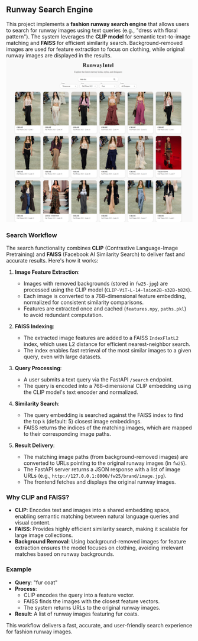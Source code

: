 ## Runway Search Engine

This project implements a **fashion runway search engine** that allows users to search for runway images using text queries (e.g., "dress with floral pattern"). The system leverages the **CLIP model** for semantic text-to-image matching and **FAISS** for efficient similarity search. Background-removed images are used for feature extraction to focus on clothing, while original runway images are displayed in the results.
![Alt text](boho-chic.png)



### Search Workflow

The search functionality combines **CLIP** (Contrastive Language-Image Pretraining) and **FAISS** (Facebook AI Similarity Search) to deliver fast and accurate results. Here's how it works:

1. **Image Feature Extraction**:
   - Images with removed backgrounds (stored in `fw25-jpg`) are processed using the CLIP model (`CLIP-ViT-L-14-laion2B-s32B-b82K`).
   - Each image is converted to a 768-dimensional feature embedding, normalized for consistent similarity comparisons.
   - Features are extracted once and cached (`features.npy`, `paths.pkl`) to avoid redundant computation.

2. **FAISS Indexing**:
   - The extracted image features are added to a FAISS `IndexFlatL2` index, which uses L2 distance for efficient nearest-neighbor search.
   - The index enables fast retrieval of the most similar images to a given query, even with large datasets.

3. **Query Processing**:
   - A user submits a text query via the FastAPI `/search` endpoint.
   - The query is encoded into a 768-dimensional CLIP embedding using the CLIP model's text encoder and normalized.

4. **Similarity Search**:
   - The query embedding is searched against the FAISS index to find the top `k` (default: 5) closest image embeddings.
   - FAISS returns the indices of the matching images, which are mapped to their corresponding image paths.

5. **Result Delivery**:
   - The matching image paths (from background-removed images) are converted to URLs pointing to the original runway images (in `fw25`).
   - The FastAPI server returns a JSON response with a list of image URLs (e.g., `http://127.0.0.1:8000/fw25/brand/image.jpg`).
   - The frontend fetches and displays the original runway images.

### Why CLIP and FAISS?
- **CLIP**: Encodes text and images into a shared embedding space, enabling semantic matching between natural language queries and visual content.
- **FAISS**: Provides highly efficient similarity search, making it scalable for large image collections.
- **Background Removal**: Using background-removed images for feature extraction ensures the model focuses on clothing, avoiding irrelevant matches based on runway backgrounds.

### Example
- **Query**: "fur coat"
- **Process**:
  - CLIP encodes the query into a feature vector.
  - FAISS finds the images with the closest feature vectors.
  - The system returns URLs to the original runway images.
- **Result**: A list of runway images featuring fur coats.

This workflow delivers a fast, accurate, and user-friendly search experience for fashion runway images.
